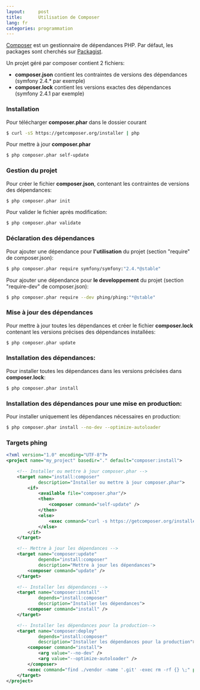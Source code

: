 ```yaml
---
layout:     post
title:      Utilisation de Composer
lang: fr
categories: programmation
---
```


[Composer] est un gestionnaire de dépendances PHP. Par défaut, les packages sont cherchés sur [Packagist].

Un projet géré par composer contient 2 fichiers:
 * **composer.json** contient les contraintes de versions des dépendances (symfony 2.4.* par exemple)
 * **composer.lock** contient les versions exactes des dépendances (symfony 2.4.1 par exemple)

### Installation

Pour télécharger **composer.phar** dans le dossier courant
```bash 
$ curl -sS https://getcomposer.org/installer | php
``` 

Pour mettre à jour **composer.phar**
```bash 
$ php composer.phar self-update
``` 

### Gestion du projet

Pour créer le fichier **composer.json**, contenant les contraintes de versions des dépendances:
```bash 
$ php composer.phar init
``` 

Pour valider le fichier après modification:
```bash 
$ php composer.phar validate
``` 

### Déclaration des dépendances

Pour ajouter une dépendance pour **l'utilisation** du projet (section "require" de composer.json):
```bash 
$ php composer.phar require symfony/symfony:"2.4.*@stable"
``` 

Pour ajouter une dépendance pour **le developpement** du projet (section "require-dev" de composer.json):
```bash 
$ php composer.phar require --dev phing/phing:"*@stable"
``` 

### Mise à jour des dépendances

Pour mettre à jour toutes les dépendances et créer le fichier **composer.lock** contenant les versions précises des dépendances installées:
```bash 
$ php composer.phar update
``` 

### Installation des dépendances:

Pour installer toutes les dépendances dans les versions précisées dans **composer.lock**:
```bash 
$ php composer.phar install
``` 

### Installation des dépendances pour une mise en production:

Pour installer uniquement les dépendances nécessaires en production:
```bash 
$ php composer.phar install --no-dev --optimize-autoloader
``` 

### Targets phing

```xml 
<?xml version="1.0" encoding="UTF-8"?>
<project name="my_project" basedir="." default="composer:install">

    <!-- Installer ou mettre à jour composer.phar -->
    <target name="install:composer"
            description="Installer ou mettre à jour composer.phar">
        <if>
            <available file="composer.phar"/>
            <then>
                <composer command="self-update" />
            </then>
            <else>
                <exec command="curl -s https://getcomposer.org/installer | php"/>
            </else>
        </if>
    </target>

    <!-- Mettre à jour les dépendances -->
    <target name="composer:update"
            depends="install:composer"
            description="Mettre à jour les dépendances">
        <composer command="update" />
    </target>

    <!-- Installer les dépendances -->
    <target name="composer:install"
            depends="install:composer"
            description="Installer les dépendances">
        <composer command="install" />
    </target>

    <!-- Installer les dépendances pour la production-->
    <target name="composer:deploy"
            depends="install:composer"
            description="Installer les dépendances pour la production">
        <composer command="install">
            <arg value="--no-dev" />
            <arg value="--optimize-autoloader" />
        </composer>
        <exec command="find ./vendor -name '.git' -exec rm -rf {} \;" passthru="true"/>
    </target>
</project>
``` 

[Composer]: http://getcomposer.org/
[Packagist]: https://packagist.org/